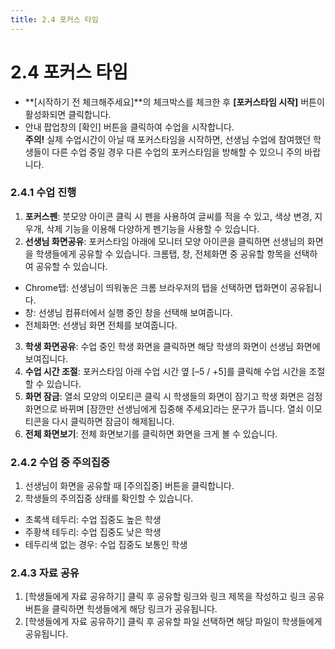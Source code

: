 ```yaml
---
title: 2.4 포커스 타임
---
```

# 2.4 포커스 타임

* **\[시작하기 전 체크해주세요]**의 체크박스를 체크한 후 **\[포커스타임 시작]** 버튼이 활성화되면 클릭합니다. 
* 안내 팝업창의 \[확인] 버튼을 클릭하여 수업을 시작합니다.
  \
  **주의!**
  실제 수업시간이 아닐 때 포커스타임을 시작하면, 선생님 수업에 참여했던 학생들이 다른 수업 중일 경우 다른 수업의 포커스타임을 방해할 수 있으니 주의 바랍니다.


### 2.4.1 수업 진행

1. **포커스펜**: 붓모양 아이콘 클릭 시 펜을 사용하여 글씨를 적을 수 있고, 색상 변경, 지우개, 삭제 기능을 이용해 다양하게 펜기능을 사용할 수 있습니다. 
2. **선생님 화면공유**: 포커스타임 아래에 모니터 모양 아이콘을 클릭하면 선생님의 화면을 학생들에게 공유할 수 있습니다. 크롬탭, 창, 전체화면 중 공유할 항목을 선택하여 공유할 수 있습니다. 
* Chrome탭: 선생님이 띄워놓은 크롬 브라우저의 탭을 선택하면 탭화면이 공유됩니다. 
* 창: 선생님 컴퓨터에서 실행 중인 창을 선택해 보여줍니다. 
* 전체화면: 선생님 화면 전체를 보여줍니다. 

3. **학생 화면공유**: 수업 중인 학생 화면을 클릭하면 해당 학생의 화면이 선생님 화면에 보여집니다. 
4. **수업 시간 조절**: 포커스타임 아래 수업 시간 옆 \[–5 / +5]를 클릭해 수업 시간을 조절할 수 있습니다.
5. **화면 잠금**: 열쇠 모양의 이모티콘 클릭 시 학생들의 화면이 잠기고 학생 화면은 검정 화면으로 바뀌며 \[잠깐만 선생님에게 집중해 주세요]라는 문구가 뜹니다. 열쇠 이모티콘을 다시 클릭하면 잠금이 해제됩니다. 
6. **전체 화면보기**: 전체 화면보기를 클릭하면 화면을 크게 볼 수 있습니다.


### 2.4.2 수업 중 주의집중

1. 선생님이 화면을 공유할 때 [주의집중] 버튼을 클릭합니다.
2. 학생들의 주의집중 상태를 확인할 수 있습니다.
  - 초록색 테두리: 수업 집중도 높은 학생
  - 주황색 테두리: 수업 집중도 낮은 학생
  - 테두리색 없는 경우: 수업 집중도 보통인 학생


### 2.4.3 자료 공유
1. [학생들에게 자료 공유하기] 클릭 후 공유할 링크와 링크 제목을 작성하고 링크 공유 버튼을 클릭하면 힉생들에게 해당 링크가 공유됩니다.
2. [학생들에게 자료 공유하기] 클릭 후 공유할 파일 선택하면 해당 파일이 학생들에게 공유됩니다. 
